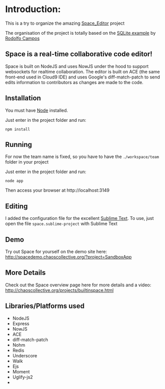 # Introduction:

This is a try to organize the amazing [Space_Editor](https://github.com/chaoscollective/Space_Editor) project

The organisation of the project is totally based on the [SQLite example](https://github.com/camposer/express-examples/tree/master/sqlite) by [Rodolfo Campos](https://github.com/camposer)


## Space is a real-time collaborative code editor!

Space is built on NodeJS and uses NowJS under the hood to support websockets for realtime collaboration. The editor is built on ACE (the same front-end used in Cloud9 IDE) and uses Google's diff-match-patch to send edits information to contributors as changes are made to the code.

## Installation

You must have [Node](http://nodejs.org/) installed.

Just enter in the project folder and run:

    npm install

## Running

For now the team name is fixed, so you have to have the `./workspace/team` folder in your project

Just enter in the project folder and run:

    node app

Then access your browser at http://localhost:3149


## Editing

I added the configuration file for the excellent [Sublime Text](http://www.sublimetext.com/).
To use, just open the file `space.sublime-project` with Sublime Text


## Demo

Try out Space for yourself on the demo site here:
http://spacedemo.chaoscollective.org/?project=SandboxApp

## More Details

Check out the Space overview page here for more details and a video:
http://chaoscollective.org/projects/builtinspace.html

## Libraries/Platforms used
 - NodeJS
 - Express
 - NowJS
 - ACE
 - diff-match-patch
 - Nohm
 - Redis
 - Underscore
 - Walk
 - Ejs
 - Moment
 - Uglify-js2
 - 

